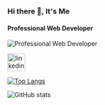 ### Hi there 👋, It's Me
#### Professional Web Developer
![Professional Web Developer](https://i.postimg.cc/X74CkqqX/code.gif)



  [<img src='https://cdn.jsdelivr.net/npm/simple-icons@3.0.1/icons/linkedin.svg' alt='linkedin' height='40'>](https://www.linkedin.com/in/nesat-nayem//)  

[![Top Langs](https://github-readme-stats.vercel.app/api/top-langs/?username=Nesat-Nayem)](https://github.com/anuraghazra/github-readme-stats)

![GitHub stats](https://github-readme-stats.vercel.app/api?username=Nesat-Nayem&show_icons=true)  

